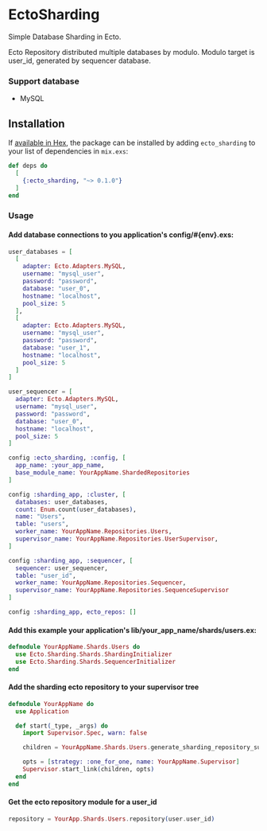 # EctoSharding

Simple Database Sharding in Ecto.

Ecto Repository distributed multiple databases by modulo.
Modulo target is user_id, generated by sequencer database.

### Support database
- MySQL

## Installation

If [available in Hex](https://hex.pm/docs/publish), the package can be installed
by adding `ecto_sharding` to your list of dependencies in `mix.exs`:

```elixir
def deps do
  [
    {:ecto_sharding, "~> 0.1.0"}
  ]
end
```

### Usage
#### Add database connections to you application's config/#{env}.exs:

```elixir
user_databases = [
  [
    adapter: Ecto.Adapters.MySQL,
    username: "mysql_user",
    password: "password",
    database: "user_0",
    hostname: "localhost",
    pool_size: 5
  ],
  [
    adapter: Ecto.Adapters.MySQL,
    username: "mysql_user",
    password: "password",
    database: "user_1",
    hostname: "localhost",
    pool_size: 5
  ]
]

user_sequencer = [
  adapter: Ecto.Adapters.MySQL,
  username: "mysql_user",
  password: "password",
  database: "user_0",
  hostname: "localhost",
  pool_size: 5
]

config :ecto_sharding, :config, [
  app_name: :your_app_name,
  base_module_name: YourAppName.ShardedRepositories
]

config :sharding_app, :cluster, [
  databases: user_databases,
  count: Enum.count(user_databases),
  name: "Users",
  table: "users",
  worker_name: YourAppName.Repositories.Users,
  supervisor_name: YourAppName.Repositories.UserSupervisor,
]

config :sharding_app, :sequencer, [
  sequencer: user_sequencer,
  table: "user_id",
  worker_name: YourAppName.Repositories.Sequencer,
  supervisor_name: YourAppName.Repositories.SequenceSupervisor
]

config :sharding_app, ecto_repos: []
```

#### Add this example your application's lib/your_app_name/shards/users.ex:

```elixir
defmodule YourAppName.Shards.Users do
  use Ecto.Sharding.Shards.ShardingInitializer
  use Ecto.Sharding.Shards.SequencerInitializer
end
```

#### Add the sharding ecto repository to your supervisor tree

```elixir
defmodule YourAppName do
  use Application

  def start(_type, _args) do
    import Supervisor.Spec, warn: false

    children = YourAppName.Shards.Users.generate_sharding_repository_supervisor([]) ++ YourAppName.Shards.Users.generate_sequencer_repository_supervisor([])

    opts = [strategy: :one_for_one, name: YourAppName.Supervisor]
    Supervisor.start_link(children, opts)
  end
end
```

#### Get the ecto repository module for a user_id

```elixir
repository = YourApp.Shards.Users.repository(user.user_id)
```
